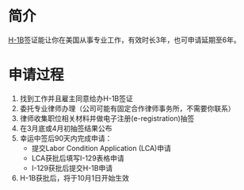 # 简介
[H-1B](https://www.uscis.gov/working-in-the-united-states/temporary-workers/h-1b-specialty-occupations-dod-cooperative-research-and-development-project-workers-and-fashion)签证能让你在美国从事专业工作，有效时长3年，也可申请延期至6年。

# 申请过程
1. 找到工作并且雇主同意给办H-1B签证
2. 委托专业律师办理（公司可能有固定合作律师事务所，不需要你联系）
3. 律师收集职位相关材料并做电子注册(e-registration)抽签
4. 在3月底或4月初抽签结果公布
5. 幸运中签后90天内完成申请：
   - 提交Labor Condition Application (LCA)申请
   - LCA获批后填写I-129表格申请
   - I-129获批后提交H-1B申请
6. H-1B获批后，将于10月1日开始生效
